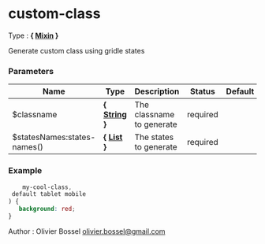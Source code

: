 # custom-class

<!-- @namespace: gridle.custom-class -->

Type : **{ [Mixin](http://www.sass-lang.com/documentation/file.SASS_REFERENCE.html#mixins) }**


Generate custom class using gridle states



### Parameters
Name  |  Type  |  Description  |  Status  |  Default
------------  |  ------------  |  ------------  |  ------------  |  ------------
$classname  |  **{ [String](http://www.sass-lang.com/documentation/file.SASS_REFERENCE.html#sass-script-strings) }**  |  The classname to generate  |  required  |
$statesNames:states-names()  |  **{ [List](http://www.sass-lang.com/documentation/file.SASS_REFERENCE.html#lists) }**  |  The states to generate  |  required  |

### Example
```scss
	my-cool-class,
 default tablet mobile
) {
   background: red;
}
```
Author : Olivier Bossel [olivier.bossel@gmail.com](mailto:olivier.bossel@gmail.com)